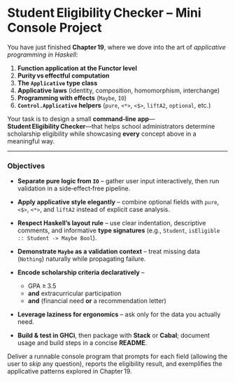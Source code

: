 # Student Eligibility Checker – Mini Console Project

You have just finished **Chapter 19**, where we dove into the art of *applicative programming in Haskell*:

1. **Function application at the Functor level**
2. **Purity vs effectful computation**
3. **The `Applicative` type class**
4. **Applicative laws** (identity, composition, homomorphism, interchange)
5. **Programming with effects** (`Maybe`, `IO`)
6. **`Control.Applicative` helpers** (`pure`, `<*>`, `<$>`, `liftA2`, `optional`, etc.)

Your task is to design a small **command‑line app**—**Student Eligibility Checker**—that helps school administrators determine scholarship eligibility while showcasing **every** concept above in a meaningful way.

---

### **Objectives**

* **Separate pure logic from `IO`** – gather user input interactively, then run validation in a side‑effect‑free pipeline.
* **Apply applicative style elegantly** – combine optional fields with `pure`, `<$>`, `<*>`, and `liftA2` instead of explicit case analysis.
* **Respect Haskell’s layout rule** – use clear indentation, descriptive comments, and informative **type signatures** (e.g., `Student`, `isEligible :: Student -> Maybe Bool`).
* **Demonstrate `Maybe` as a validation context** – treat missing data (`Nothing`) naturally while propagating failure.
* **Encode scholarship criteria declaratively** –

  * GPA ≥ 3.5
  * **and** extracurricular participation
  * **and** (financial need **or** a recommendation letter)
* **Leverage laziness for ergonomics** – ask only for the data you actually need.
* **Build & test in GHCi**, then package with **Stack** or **Cabal**; document usage and build steps in a concise **README**.

Deliver a runnable console program that prompts for each field (allowing the user to *skip* any question), reports the eligibility result, and exemplifies the applicative patterns explored in Chapter 19.
